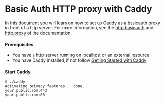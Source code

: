# Basic Auth HTTP proxy with Caddy

In this document you will learn on how to set up Caddy as a basicauth proxy in front of a http server.
For more information, see the [http.basicauth](https://caddyserver.com/docs/basicauth) and [http.proxy](https://caddyserver.com/docs/proxy) of the documentation.

#### Prerequisites

* You have a http server running on localhost or an external resource
* You have Caddy installed, if not follow [Getting Started with Caddy](https://caddyserver.com/docs/getting-started)

#### Start Caddy

```
$ ./caddy
Activating privacy features... done.
your.public.com:443
your.public.com:80
```